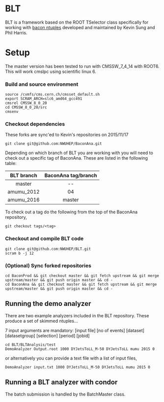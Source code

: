 BLT
===

BLT is a framework based on the ROOT TSelector class specifically for working with [bacon ntuples](https://github.com/ksung25/BaconProd) developed and maintained by Kevin Sung and Phil Harris. 

Setup
=====

The master version has been tested to run with CMSSW_7_4_14 with ROOT6.  This will work cmslpc using scientific linux 6.

### Build and source environment

```
source /cvmfs/cms.cern.ch/cmsset_default.sh
export SCRAM_ARCH=slc6_amd64_gcc491
cmsrel CMSSW_8_0_20
cd CMSSW_8_0_20/src
cmsenv
```

### Checkout dependencies

These forks are sync'ed to Kevin's repositories on 2015/11/17

```
git clone git@github.com:NWUHEP/BaconAna.git
```

Depending on which branch of BLT you are working with you will need to check out a specific tag of BaconAna.  These are listed in the following table:

| BLT branch | BaconAna tag/branch |
|:---:|:---:|
| master    | -- |
| amumu_2012 | 04 |
| amumu_2016 | master |

To check out a tag do the following from the top of the BaconAna repository,

```
git checkout tags/<tag>
```

### Checkout and compile BLT code

```
git clone git@github.com:NWUHEP/BLT.git
scram b -j 12
```

### (Optional) Sync forked repositories

```
cd BaconProd && git checkout master && git fetch upstream && git merge upstream/master && git push origin master && cd -
cd BaconAna && git checkout master && git fetch upstream && git merge upstream/master && git push origin master && cd -
```

## Running the demo analyzer

There are two example analyzers included in the BLT repository.  These produce a set of skimmed ntuples...

7 input arguments are mandatory: [input file] [no of events] [dataset] [datasetgroup] [selection] [period] [jobid]

```
cd BLT/BLTAnalysis/test
DemoAnalyzer Output.root 1000 DYJetsToLL_M-50 DYJetsToLL mumu 2015 0
```

or alternatively you can provide a text file with a list of input files,

```
DemoAnalyzer input.txt 1000 DYJetsToLL_M-50 DYJetsToLL mumu 2015 0
```

## Running a BLT analyzer with condor

The batch submission is handled by the BatchMaster class.  
